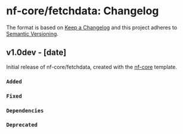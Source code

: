 # nf-core/fetchdata: Changelog

The format is based on [Keep a Changelog](https://keepachangelog.com/en/1.0.0/)
and this project adheres to [Semantic Versioning](https://semver.org/spec/v2.0.0.html).

## v1.0dev - [date]

Initial release of nf-core/fetchdata, created with the [nf-core](https://nf-co.re/) template.

### `Added`

### `Fixed`

### `Dependencies`

### `Deprecated`
